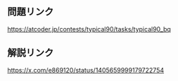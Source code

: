 ## 問題リンク
https://atcoder.jp/contests/typical90/tasks/typical90_bq

## 解説リンク
https://x.com/e869120/status/1405659999179722754
